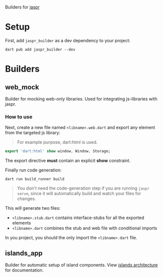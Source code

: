 Builders for [jaspr](https://pub.dev/packages/jaspr)

# Setup

First, add `jaspr_builder` as a dev dependency to your project:

```shell
dart pub add jaspr_builder --dev
```

# Builders

## web_mock

Builder for mocking web-only libraries. Used for integrating js-libraries with jaspr.

### How to use

Next, create a new file named `<libname>.web.dart` and export any
element from the targeted js library:

> For example purpose, dart:html is used.

```dart
export 'dart:html' show window, Window, Storage;
```

The export directive **must** contain an explicit **show** constraint.

Finally run code generation:
```shell
dart run build_runner build
```

> You don't need the code-generation step if you are running `jaspr serve`, since it will automatically
> build and watch your files for changes.

This will generate two files:

- `<libname>.stub.dart` contains interface-stubs for all the exported elements
- `<libname>.dart` combines the stub and web file with conditional imports

In you project, you should the only import the `<libname>.dart` file.

## islands_app

Builder for automatic setup of island components.
View [islands architecture](https://docs.page/schultek/jaspr) for documentation.


